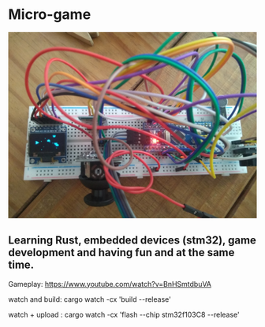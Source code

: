 # Micro-game

![alt tag](img.jpg)

## Learning Rust, embedded devices (stm32), game development and having fun and at the same time.

Gameplay: https://www.youtube.com/watch?v=BnHSmtdbuVA

watch and build:
cargo watch -cx 'build --release'

watch + upload :
cargo watch -cx 'flash --chip stm32f103C8 --release'




